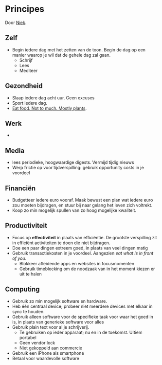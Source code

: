 # Principes
Door [Niek](https://www.niekdewin.nl).

## Zelf
- Begin iedere dag met het zetten van de toon. Begin de dag op een manier waarop je wil dat de gehele dag zal gaan. 
    - Schrijf
    - Lees
    - Mediteer 

## Gezondheid
- Slaap iedere dag acht uur. Geen excuses
- Sport iedere dag.
- [Eat food. Not to much. Mostly plants](https://hownottodie.com/). 

## Werk 
- 

## Media 
- lees periodieke, hoogwaardige digests. Vermijd tijdig nieuws
- Werp frictie op voor tijdverspilling: gebruik opportunity costs in je voordeel 

## Financiën 
- Budgetteer iedere euro vooraf. Maak bewust een plan wat iedere euro zou moeten bijdragen, en stuur bij naar gelang het leven zich voltrekt.
- Koop zo min mogelijk spullen van zo hoog mogelijke kwaliteit.

## Productiviteit 
- Focus op **effectiviteit** in plaats van efficiëntie. De grootste verspilling zit in efficiënt activiteiten te doen die niet bijdragen.
- Doe een paar dingen extreem goed, in plaats van veel dingen matig 
- Gebruik transactiekosten in je voordeel. Aangezien *eat what is in front of you*. 
    - Blokkeer afleidende apps en websites in focusmomenten
    - Gebruik timeblocking om de noodzaak van in het moment kiezen er uit te halen

## Computing 
- Gebruik zo min mogelijk software en hardware.
- Heb één centraal device; probeer niet meerdere devices met elkaar in sync te houden. 
- Gebruik alleen software voor de specifieke taak voor waar het goed in is, in plaats van generieke software voor alles
- Gebruik plain text voor al je schrijverij. 
    - Te gebruiken op ieder apparaat; nu en in de toekomst. Ultiem portabel
    - Geen vendor lock
    - Niet gekoppeld aan commercie
- Gebruik een iPhone als smartphone 
- Betaal voor waardevolle software 
